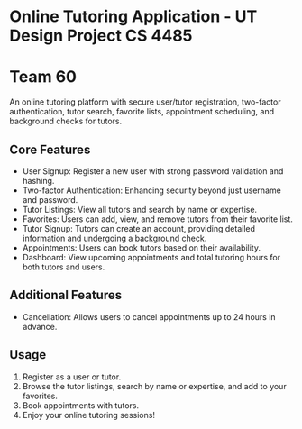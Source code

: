 # Online Tutoring Application - UT Design Project CS 4485 
# Team 60
An online tutoring platform with secure user/tutor registration, two-factor authentication, tutor search, favorite lists, appointment scheduling, and background checks for tutors.


## Core Features
- User Signup: Register a new user with strong password validation and hashing.
- Two-factor Authentication: Enhancing security beyond just username and password.
- Tutor Listings: View all tutors and search by name or expertise.
- Favorites: Users can add, view, and remove tutors from their favorite list.
- Tutor Signup: Tutors can create an account, providing detailed information and undergoing a background check.
- Appointments: Users can book tutors based on their availability.
- Dashboard: View upcoming appointments and total tutoring hours for both tutors and users.

## Additional Features
- Cancellation: Allows users to cancel appointments up to 24 hours in advance.


## Usage
1. Register as a user or tutor.
2. Browse the tutor listings, search by name or expertise, and add to your favorites.
3. Book appointments with tutors.
4. Enjoy your online tutoring sessions!
